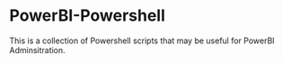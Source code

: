 # PowerBI-Powershell

This is a collection of Powershell scripts that may be useful for PowerBI Adminsitration.